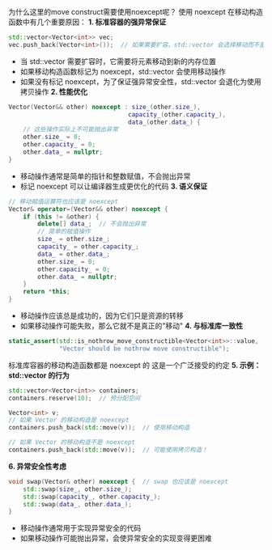 为什么这里的move construct需要使用noexcept呢？
使用 noexcept 在移动构造函数中有几个重要原因：
**1. 标准容器的强异常保证**
```cpp
std::vector<Vector<int>> vec;
vec.push_back(Vector<int>());  // 如果需要扩容，std::vector 会选择移动而不是拷贝
```
- 当 std::vector 需要扩容时，它需要将元素移动到新的内存位置
- 如果移动构造函数标记为 noexcept，std::vector 会使用移动操作
- 如果没有标记 noexcept，为了保证强异常安全性，std::vector 会退化为使用拷贝操作
**2. 性能优化**
```cpp
Vector(Vector&& other) noexcept : size_(other.size_), 
                                 capacity_(other.capacity_), 
                                 data_(other.data_) {
    // 这些操作实际上不可能抛出异常
    other.size_ = 0;
    other.capacity_ = 0;
    other.data_ = nullptr;
}
```
- 移动操作通常是简单的指针和整数赋值，不会抛出异常
- 标记 noexcept 可以让编译器生成更优化的代码
**3. 语义保证**
```cpp
// 移动赋值运算符也应该是 noexcept
Vector& operator=(Vector&& other) noexcept {
    if (this != &other) {
        delete[] data_;  // 不会抛出异常
        // 简单的赋值操作
        size_ = other.size_;
        capacity_ = other.capacity_;
        data_ = other.data_;
        other.size_ = 0;
        other.capacity_ = 0;
        other.data_ = nullptr;
    }
    return *this;
}
```
- 移动操作应该总是成功的，因为它们只是资源的转移
- 如果移动操作可能失败，那么它就不是真正的"移动"
**4. 与标准库一致性**
```cpp
static_assert(std::is_nothrow_move_constructible<Vector<int>>::value,
              "Vector should be nothrow move constructible");
```
标准库容器的移动构造函数都是 noexcept 的 这是一个广泛接受的约定
**5. 示例：std::vector 的行为**
```cpp
std::vector<Vector<int>> containers;
containers.reserve(10);  // 预分配空间

Vector<int> v;
// 如果 Vector 的移动构造是 noexcept
containers.push_back(std::move(v));  // 使用移动构造

// 如果 Vector 的移动构造不是 noexcept
containers.push_back(std::move(v));  // 可能使用拷贝构造！
```
**6. 异常安全性考虑**
```cpp
void swap(Vector& other) noexcept {  // swap 也应该是 noexcept
    std::swap(size_, other.size_);
    std::swap(capacity_, other.capacity_);
    std::swap(data_, other.data_);
}
```
- 移动操作通常用于实现异常安全的代码
- 如果移动操作可能抛出异常，会使异常安全的实现变得更困难